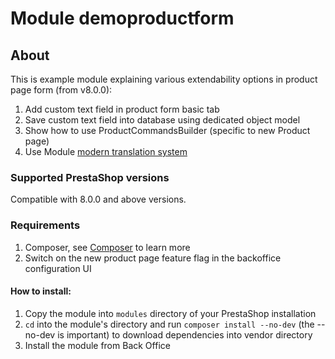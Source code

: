 # Module demoproductform

## About

This is example module explaining various extendability options in product page form (from v8.0.0):
1. Add custom text field in product form basic tab
2. Save custom text field into database using dedicated object model
3. Show how to use ProductCommandsBuilder (specific to new Product page)
4. Use Module [modern translation system](https://devdocs.prestashop.com/8/modules/creation/module-translation/new-system/)

### Supported PrestaShop versions

Compatible with 8.0.0 and above versions.

### Requirements

1. Composer, see [Composer](https://getcomposer.org/) to learn more
2. Switch on the new product page feature flag in the backoffice configuration UI

#### How to install:
1. Copy the module into `modules` directory of your PrestaShop installation
2. `cd` into the module's directory and run `composer install --no-dev` (the --no-dev is important) to download dependencies into vendor directory
3. Install the module from Back Office
